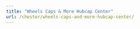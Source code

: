 ```yaml
---
title: "Wheels Caps & More Hubcap Center"
url: /chester/wheels-caps-and-more-hubcap-center/
---
```

